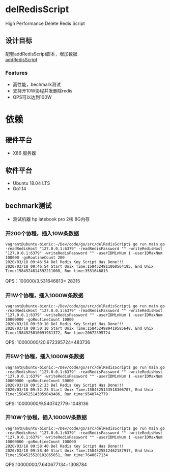 # delRedisScript
High Performance Delete Redis Script

## 设计目标
配套addRedisScript脚本，增加数据   
 [addRedisScript](https://github.com/iooikaak/addRedisScript)

### Features
- 高性能，bechmark测试
- 支持开10W协程并发删除redis
- QPS可以达到100W

#	依赖
## 硬件平台
- X86 服务器

## 软件平台
- Ubuntu 18.04 LTS
- Go1.14

## bechmark测试
- 测试机器
hp latebook pro 2核 8G内存 

### 开200个协程，插入10W条数据
```
vagrant@ubuntu-bionic:~/Dev/code/go/src/delRedisScript$ go run main.go -readRedisHost "127.0.0.1:6379" -readRedisPassword "" -writeRedisHost "127.0.0.1:6379" -writeRedisPassword "" -userIDMinNum 1 -userIDMaxNum 100000 -goRoutineCount 200
2020/03/18 09:46:54 Del Redis Key Script Has Done!!!
2020/03/18 09:46:54 Start Unix Time:1584524811060564195, End Unix Time:1584524814592211008, Run time:3531646813
```
QPS：100000/3.531646813= 28315
### 开1W个协程，插入1000W条数据
```
vagrant@ubuntu-bionic:~/Dev/code/go/src/delRedisScript$ go run main.go -readRedisHost "127.0.0.1:6379" -readRedisPassword "" -writeRedisHost "127.0.0.1:6379" -writeRedisPassword "" -userIDMinNum 1 -userIDMaxNum 10000000 -goRoutineCount 10000
2020/03/18 09:50:10 Del Redis Key Script Has Done!!!
2020/03/18 09:50:10 Start Unix Time:1584524989419585648, End Unix Time:1584525010091981372, Run time:20672395724
```
QPS: 10000000/20.672395724=483736
### 开5W个协程，插入1000W条数据
```
vagrant@ubuntu-bionic:~/Dev/code/go/src/delRedisScript$ go run main.go -readRedisHost "127.0.0.1:6379" -readRedisPassword "" -writeRedisHost "127.0.0.1:6379" -writeRedisPassword "" -userIDMinNum 1 -userIDMaxNum 10000000 -goRoutineCount 50000
2020/03/18 09:52:23 Del Redis Key Script Has Done!!!
2020/03/18 09:52:23 Start Unix Time:1584525133518306707, End Unix Time:1584525143059049486, Run time:9540742779
```
QPS: 10000000/9.540742779=1048136
### 开10W个协程，插入1000W条数据
```
vagrant@ubuntu-bionic:~/Dev/code/go/src/delRedisScript$ go run main.go -readRedisHost "127.0.0.1:6379" -readRedisPassword "" -writeRedisHost "127.0.0.1:6379" -writeRedisPassword "" -userIDMinNum 1 -userIDMaxNum 10000000 -goRoutineCount 100000
2020/03/18 09:58:40 Del Redis Key Script Has Done!!!
2020/03/18 09:58:40 Start Unix Time:1584525512462187917, End Unix Time:1584525520102865051, Run time:7640677134
```
QPS:10000000/7.640677134=1308784